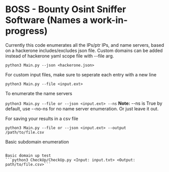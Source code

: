 # BOSS - Bounty Osint Sniffer Software (Names a work-in-progress)
Currently this code enumerates all the IPs/ptr IPs, and name servers, based on a hackerone includes/excludes json file.
Custom domains can be added instead of hackerone yaml scope file with --file arg.

```python3 Main.py --json <hackerone.json>```

For custom input files, make sure to seperate each entry with a new line

```python3 Main.py --file <input.ext>```

To enumerate the name servers

```python3 Main.py --file or --json <input.ext> --ns``` **Note:** --ns is True by default, use --no-ns for no name server enumeration. Or just leave it out.

For saving your results in a csv file

```python3 Main.py --file or --json <input.ext> --output /path/to/file.csv```

Basic subdomain enumeration
```python3 CheckUp/assetfinder.py --input <input.txt> --output <path/to/file.csv>

Basic domain up test
```python3 CheckUp/CheckUp.py <Input: input.txt> <Output: path/to/file.csv>```
